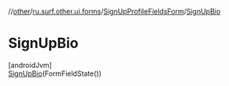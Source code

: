 //[other](../../../../index.md)/[ru.surf.other.ui.forms](../../index.md)/[SignUpProfileFieldsForm](../index.md)/[SignUpBio](index.md)

# SignUpBio

[androidJvm]\
[SignUpBio](index.md)(FormFieldState())
